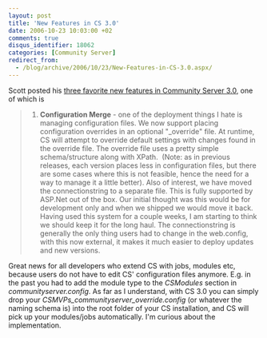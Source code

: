```yaml
---
layout: post
title: 'New Features in CS 3.0'
date: 2006-10-23 10:03:00 +02
comments: true
disqus_identifier: 18062
categories: [Community Server]
redirect_from:
  - /blog/archive/2006/10/23/New-Features-in-CS-3.0.aspx/
---
```


Scott posted his [three favorite new features in Community Server 3.0](http://scottwater.com/blog/archive/cs-3-0-update.aspx), one of which is

> 1.  **Configuration Merge** - one of the deployment things I hate is managing configuration files. We now support placing configuration overrides in an optional "\_override" file. At runtime, CS will attempt to override default settings with changes found in the override file. The override file uses a pretty simple schema/structure along with XPath.  (Note: as in previous releases, each version places less in configuration files, but there are some cases where this is not feasible, hence the need for a way to manage it a little better). Also of interest, we have moved the connectionstring to a separate file. This is fully supported by ASP.Net out of the box. Our initial thought was this would be for development only and when we shipped we would move it back. Having used this system for a couple weeks, I am starting to think we should keep it for the long haul. The connectionstring is generally the only thing users had to change in the web.config, with this now external, it makes it much easier to deploy updates and new versions.

Great news for all developers who extend CS with jobs, modules etc, because users do not have to edit CS' configuration files anymore. E.g. in the past you had to add the module type to the *CSModules* section in *communityserver.config*. As far as I understand, with CS 3.0 you can simply drop your *CSMVPs\_communityserver\_override.config* (or whatever the naming schema is) into the root folder of your CS installation, and CS will pick up your modules/jobs automatically. I'm curious about the implementation.

